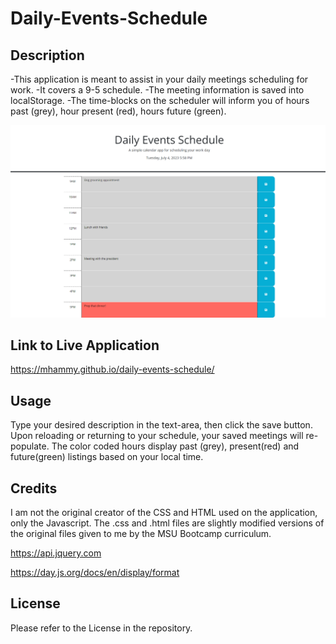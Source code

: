 # Daily-Events-Schedule

## Description

-This application is meant to assist in your daily meetings scheduling for work.
-It covers a 9-5 schedule.
-The meeting information is saved into localStorage.
-The time-blocks on the scheduler will inform you of hours past (grey), hour present (red), hours future (green).


![Image of the full website application](./assets/images/Full-screenshot.png)

## Link to Live Application

https://mhammy.github.io/daily-events-schedule/

## Usage

Type your desired description in the text-area, then click the save button.
Upon reloading or returning to your schedule, your saved meetings will re-populate.
The color coded hours display past (grey), present(red) and future(green) listings based on your local time.


## Credits

I am not the original creator of the CSS and HTML used on the application, only the Javascript. 
The .css and .html files are slightly modified versions of the original files given to me by the MSU Bootcamp curriculum.



https://api.jquery.com

https://day.js.org/docs/en/display/format

## License

Please refer to the License in the repository.